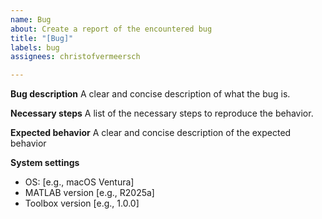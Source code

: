 ```yaml
---
name: Bug
about: Create a report of the encountered bug
title: "[Bug]"
labels: bug
assignees: christofvermeersch

---
```


**Bug description**
A clear and concise description of what the bug is.

**Necessary steps**
A list of the necessary steps to reproduce the behavior.

**Expected behavior**
A clear and concise description of the expected behavior

**System settings**
 - OS: [e.g., macOS Ventura]
 - MATLAB version [e.g., R2025a]
 - Toolbox version [e.g., 1.0.0]
